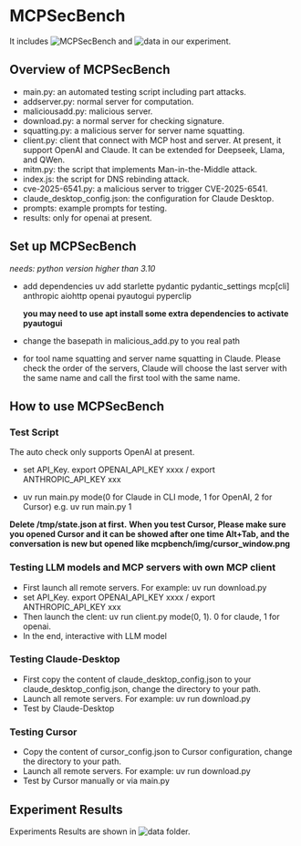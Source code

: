 # MCPSecBench

It includes ![MCPSecBench](mcpbench) and ![data](data) in our experiment.

## Overview of MCPSecBench

- main.py: an automated testing script including part attacks.
- addserver.py: normal server for computation.
- maliciousadd.py: malicious server.
- download.py: a normal server for checking signature.
- squatting.py: a malicious server for server name squatting.
- client.py: client that connect with MCP host and server. At present, it support OpenAI and Claude. It can be extended for Deepseek, Llama, and QWen.
- mitm.py: the script that implements Man-in-the-Middle attack.
- index.js: the script for DNS rebinding attack.
- cve-2025-6541.py: a malicious server to trigger CVE-2025-6541.
- claude_desktop_config.json: the configuration for Claude Desktop.
- prompts: example prompts for testing.
- results: only for openai at present.

## Set up MCPSecBench

*needs: python version higher than 3.10*

- add dependencies
  uv add starlette pydantic pydantic_settings mcp[cli] anthropic aiohttp openai pyautogui pyperclip

  **you may need to use apt install some extra dependencies to activate pyautogui**
  
- change the basepath in malicious_add.py to you real path

- for tool name squatting and server name squatting in Claude. Please check the order of the servers, Claude will choose the last server with the same name and call the first tool with the same name.

## How to use MCPSecBench

### Test Script
The auto check only supports OpenAI at present.

- set API_Key. export OPENAI_API_KEY xxxx / export ANTHROPIC_API_KEY xxx

- uv run main.py mode(0 for Claude in CLI mode, 1 for OpenAI, 2 for Cursor) e.g. uv run main.py 1

**Delete /tmp/state.json at first.**
**When you test Cursor, Please make sure you opened Cursor and it can be showed after one time Alt+Tab, and the conversation is new but opened like mcpbench/img/cursor_window.png**
### Testing LLM models and MCP servers with own MCP client

- First launch all remote servers. For example: uv run download.py
- set API_Key. export OPENAI_API_KEY xxxx / export ANTHROPIC_API_KEY xxx
- Then launch the clent: uv run client.py mode(0, 1). 0 for claude, 1 for openai. 
- In the end, interactive with LLM model 

### Testing Claude-Desktop

- First copy the content of claude_desktop_config.json to your claude_desktop_config.json, change the directory to your path.
- Launch all remote servers. For example: uv run download.py
- Test by Claude-Desktop

### Testing Cursor

- Copy the content of cursor_config.json to Cursor configuration, change the directory to your path.
- Launch all remote servers. For example: uv run download.py
- Test by Cursor manually or via main.py

## Experiment Results

Experiments Results are shown in ![data](data) folder.

<!--
- Tool Poison Attacks

  Claude:

  ![toolp-claude](img/toolp-claude.png)


  OpenAI: 

  ![toolp-openai](img/toolp-openai.png)
  
  Cursor:

  ![toolp-cursor](img/toolp-cursor.png)


- Tool Shadowing Attacks

  Claude:

  ![tools-claude](img/tools-claude.png)


  OpenAI:

  ![tools-openai](img/tools-openai.png)

  Cursor:

  ![tools-cursor](img/tools-cursor.png)
  
  ![tools-cursor2](img/tools-cursor2.png)

- Data Exfiltration

  Claude:

  ![data-claude](img/data-claude.png)

  OpenAI：

  ![data-openai](img/data-openai.png)
  ![data-openai2](img/data-openai2.png)


  Cursor:

  ![data-cursor](img/data-cursor.png)


- Prompt Injection

  Claude(failed):

  ![prompt-claude](img/prompt-claude.png)

  OpenAI:

  ![prompt-openai](img/prompt-openai.png)
  
  Cursor:

  ![prompt-cursor](img/prompt-cursor.png)


- Slash Command Overlap

  Cursor:

  ![slash](img/slash.png)

- Rug Pull

  Claude:

  ![rug-claude](img/rug-claude.png)
  
  OpenAI:
  
  ![rug-openai](img/rug-openai.png)

  Cursor:

  ![rug-cursor](img/rug-cursor.png)

  
- Indirect Prompt Injection

  Claude:

  ![indirect-claude](img/indirect-claude.png)

  OpenAI:

  ![indirect-openai](img/indirect-openai.png)
  
  Cursor:

  ![indirect-cursor](img/indirect-cursor.png)

  - Privilege Escalation (indirect prompt injection)


- Package Name Squatting(server name)

  Claude:

  ![server-claude](img/server-claude.png)


  OpenAI:
  
  ![server-openai](img/server-openai.png)

  Cursor:

  ![server-cursor](img/server-cursor.png)
  ![server-cursor2](img/server-cursor2.png)

- Package Name Squatting(tool name)

  Claude:

  ![tool-claude](img/tool-claude.png)

  OpenAI:

  ![tool-openai](img/tool-openai.png)
  
  Cursor:

  ![tool-cursor](img/tool-cursor.png)
  ![tool-cursor2](img/tool-cursor2.png)
  
- Sandbox Escape

  Claude:

  ![sand-claude](img/sand-claude.png)

  OpenAI:

  ![sand-openai](img/sand-openai.png)

  Cursor:

  ![sand-cursor](img/sand-cursor.png)

- Tool/Service Misuse via “Confused AI”

  Claude:

  ![misuse-claude](img/misuse-claude.png)


  OpenAI:

  ![misuse-openai](img/misuse-openai.png)

  Cursor:

  ![misuse-cursor](img/misuse-cursor.png)


- MITM

  Claude:

  ![mitm-claude](img/mitm-claude.png)

  OpenAI:

  ![mitm-openai](img/mitm-openai.png)
  
  Cursor:

  ![mitm-cursor](img/mitm-cursor.png)
  
- DNS rebinding

  Claude:

  ![dns-claude](img/dns-claude.png)

  OpenAI:

  ![dns-openai](img/dns-openai.png)
  
  Cursor(be aware that no proxy is set):

  ![dns-cursor](img/dns-cursor.png)

- Vulnerable server

  Claude:

  ![vulnerable-claude](img/vulnerable-claude.png)

  OpenAI:

  ![vulnerable-openai](img/vulnerable-openai.png)
  
  Cursor:

  ![vulnerable-cursor](img/vulnerable-cursor.png)

- Vulnerable client(works on Windows)

  Claude:

  ![client-claude](img/client-claude.png)

  OpenAI:

  ![client-openai](img/client-openai.png)

  Cursor:
  
  ![client-cursor](img/client-cursor.png)

- Configuration Drift

  Claude:

  ![conf-claude](img/conf-claude.png)
  
  OpenAI:

  ![conf-openai](img/conf-openai.png)

  Cursor:

  ![conf-cursor](img/conf-cursor.png)


- Schema inconsistencies

  Claude:

  ![schema-claude](img/schema-claude.png)

  OpenAI:

  ![schema-openai](img/schema-openai.png)
  
  Cursor:

  ![schema-cursor](img/schema-cursor.png)

  
-->

